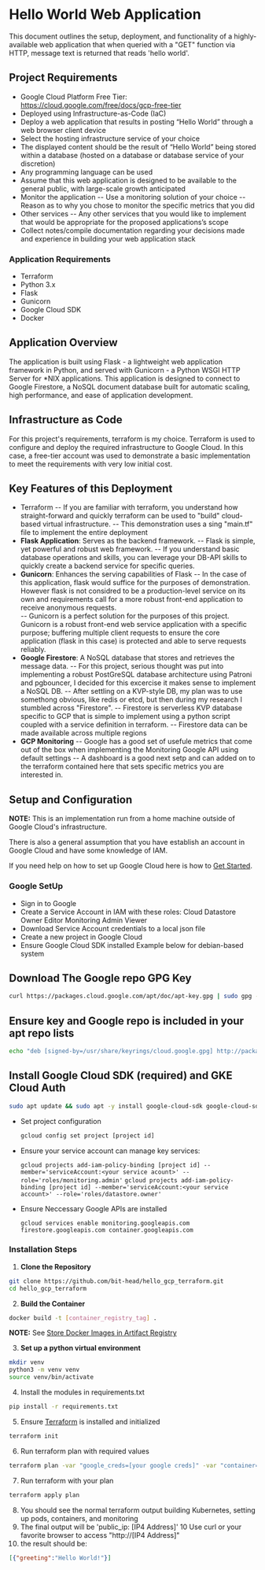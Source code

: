 # Hello World Web Application

This document outlines the setup, deployment, and functionality of a highly-available web application that when queried with a "GET" function via HTTP, message text is returned that reads 'hello world'.

## Project Requirements

- Google Cloud Platform Free Tier: <https://cloud.google.com/free/docs/gcp-free-tier>
- Deployed using Infrastructure-as-Code (IaC)
- Deploy a web application that results in posting “Hello World” through a web browser client device
- Select the hosting infrastructure service of your choice
- The displayed content should be the result of “Hello World” being stored within a database (hosted on a database or database service of your discretion)
- Any programming language can be used
- Assume that this web application is designed to be available to the general public, with large-scale growth anticipated
- Monitor the application
-- Use a monitoring solution of your choice
-- Reason as to why you chose to monitor the specific metrics that you did
- Other services
-- Any other services that you would like to implement that would be appropriate for the proposed applications’s scope
- Collect notes/compile documentation regarding your decisions made and experience in building your web application stack

### Application Requirements

- Terraform
- Python 3.x
- Flask
- Gunicorn
- Google Cloud SDK
- Docker

## Application Overview

The application is built using Flask - a lightweight web application framework in Python, and served with Gunicorn - a Python WSGI HTTP Server for *NIX applications. This application is designed to connect to Google Firestore, a NoSQL document database built for automatic scaling, high performance, and ease of application development.

## Infrastructure as Code

For this project's requirements, terraform is my choice. Terraform is used to configure and deploy the required infrastructure to Google Cloud. In this case, a free-tier account was used to demonstrate a basic implementation to meet the requirements with very low initial cost.  

## Key Features of this Deployment

- Terraform
-- If you are familiar with terraform, you understand how straight-forward and quickly terraform can be used to "build" cloud-based virtual infrastructure.
-- This demonstration uses a sing "main.tf" file to implement the entire deployment
- **Flask Application**: Serves as the backend framework.
-- Flask is simple, yet powerful and robust web framework.
-- If you understand basic database operations and skills, you can leverage your DB-API skills to quickly create a backend service for specific queries.  
- **Gunicorn**: Enhances the serving capabilities of Flask
-- In the case of this application, flask would suffice for the purposes of demonstration. However flask is not considred to be a production-level service on its own and requirements call for a more robust front-end application to receive anonymous requests.  
-- Gunicorn is a perfect solution for the purposes of this project. Gunicorn is a robust front-end web service application with a specific purpose; buffering multiple client requests to ensure the core application (flask in this case) is protected and able to serve requests reliably.
- **Google Firestore**: A NoSQL database that stores and retrieves the message data.
-- For this project, serious thought was put into implementing a robust PostGreSQL database architecture using Patroni and pgbouncer, I decided for this excercise it makes sense to implement a NoSQL DB.
-- After settling on a KVP-style DB, my plan was to use somethong obvious, like redis or etcd, but then during my research I stumbled across "Firestore".
-- Firestore is serverless KVP database specific to GCP that is simple to implement using a python script coupled with a service definition in terraform.
-- Firestore data can be made available across multiple regions
- **GCP Monitoring**
-- Google has a good set of usefule metrics that come out of the box when implementing the Monitoring Google API using default settings
-- A dashboard is a good next setp and can added on to the terraform contained here that sets specific metrics you are interested in.

## Setup and Configuration

**NOTE:** This is an implementation run from a home machine outside of Google Cloud's infrastructure.

There is also a general assumption that you have establish an account in Google Cloud and have some knowledge of IAM.

If you need help on how to set up Google Cloud here is how to [Get Started](https://cloud.google.com/docs/get-started).

### Google SetUp

- Sign in to Google
- Create a Service Account in IAM with these roles:
  Cloud Datastore Owner
  Editor
  Monitoring Admin
  Viewer
- Download Service Account credentials to a local json file
- Create a new project in Google Cloud
- Ensure Google Cloud SDK installed
  Example below for debian-based system

## Download The Google repo GPG Key

```bash
curl https://packages.cloud.google.com/apt/doc/apt-key.gpg | sudo gpg --dearmor -o /usr/share/keyrings/cloud.google.gpg
```

## Ensure key and Google repo is included in your apt repo lists

```bash
echo "deb [signed-by=/usr/share/keyrings/cloud.google.gpg] http://packages.cloud.google.com/apt cloud-sdk main" | sudo tee -a /etc/apt/sources.list.d/google-cloud-sdk.list
```

## Install Google Cloud SDK (required) and GKE Cloud Auth

```bash
sudo apt update && sudo apt -y install google-cloud-sdk google-cloud-sdk-gke-gcloud-auth-plugin
```

- Set project configuration

  ```bash
  gcloud config set project [project id]
  ```

- Ensure your service account can manage key services:

  `gcloud projects add-iam-policy-binding [project id] --member='serviceAccount:<your service acount>' --role='roles/monitoring.admin'`
  `gcloud projects add-iam-policy-binding [project id] --member='serviceAccount:<your service account>' --role='roles/datastore.owner'`

- Ensure Neccessary Google APIs are installed

  `gcloud services enable monitoring.googleapis.com firestore.googleapis.com container.googleapis.com`

### Installation Steps

1. **Clone the Repository**

  ```bash
  git clone https://github.com/bit-head/hello_gcp_terraform.git
  cd hello_gcp_terraform
  ```

2. **Build the Container**

  ```bash
  docker build -t [container_registry_tag] .
  ```

  **NOTE:** See [Store Docker Images in Artifact Registry](https://cloud.google.com/artifact-registry/docs/docker/store-docker-container-images)

3. **Set up a python virtual environment**

  ```bash
  mkdir venv
  python3 -m venv venv
  source venv/bin/activate
  ```

4. Install the modules in requirements.txt

  ```bash
  pip install -r requirements.txt
  ```

5. Ensure [Terraform](https://terraform.io) is installed and initialized
  
  ```bash
  terraform init
  ```

6. Run terraform plan with required values

  ```bash
  terraform plan -var "google_creds=[your google creds]" -var "container=[registry_tag]" -out plan
  ```

7. Run terraform with your plan

  ```bash
  terraform apply plan
  ```

8. You should see the normal terraform output building Kubernetes, setting up pods, containers, and monitoring
9. The final output will be 'public_ip: [IP4 Address]'
10 Use curl or your favorite browser to access "http://[IP4 Address]"
11. the result should be:

  ```json
  [{"greeting":"Hello World!"}]
  ```
